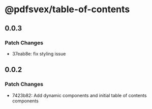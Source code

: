 # @pdfsvex/table-of-contents

## 0.0.3

### Patch Changes

- 37eab8e: fix styling issue

## 0.0.2

### Patch Changes

- 7423b82: Add dynamic components and initial table of contents components
